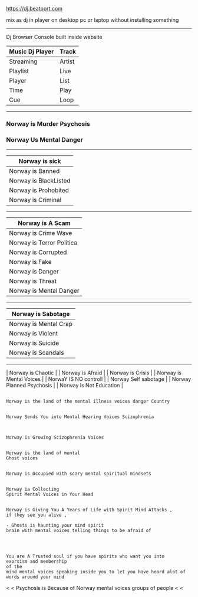 https://dj.beatport.com

mix as dj in player on desktop pc or laptop
without installing something

--------

Dj Browser Console
built inside website


| Music Dj Player | Track |
|-----------------| ------|
| Streaming       | Artist |
| Playlist        | Live |
| Player          | List |
| Time            | Play |
| Cue             | Loop |


--------------------


### Norway is Murder Psychosis
### Norway Us Mental Danger


--------------------

| Norway is sick | 
| ---------------|
| Norway is Banned |
| Norway is BlackListed |
| Norway is Prohobited |
| Norway is Criminal |


-----------------

| Norway is A Scam | 
| ---------------|
| Norway is Crime Wave |
| Norway is Terror Politica |
| Norway is Corrupted |
| Norway is Fake  |
| Norway is Danger |
| Norway is Threat |
| Norway is Mental Danger |

-------------------

| Norway is Sabotage | 
| ---------------|
| Norway is Mental Crap |
| Norway is Violent |
| Norway is Suicide |
| Norway is Scandals |


-----------------

| Norway is Chaotic |
| Norway is Afraid |
| Norway is Crisis |
| Norway is Mental Voices |
| NorwaY IS NO controll |
| Norway Self sabotage |
| Norway Planned Psychosis |
| Norway is Not Education |



```

Norway is the land of the mental illness voices danger Country

```



```

Norway Sends You into Mental Hearing Voices Scizophrenia

```


```


Norway is Growing Scizophrenia Voices

```

```

Norway is the land of mental
Ghost voices

```


```

Norway is Occupied with scary mental spiritual mindsets

```

```

Norway ia Collecting
Spirit Mental Voices in Your Head

```


```

Norway is Giving You A Years of Life with Spirit Mind Attacks ,
if they see you alive ,

- Ghosts is haunting your mind spirit
brain with mental voices telling things to be afraid of



```





```

You are A Trusted soul if you have spirits who want you into
exorsism and membership
of the
mind mental voices speaking inside you to let you have heard alot of words around your mind

```


<
< Psychosis is Because of Norway mental voices groups of people
<
<









